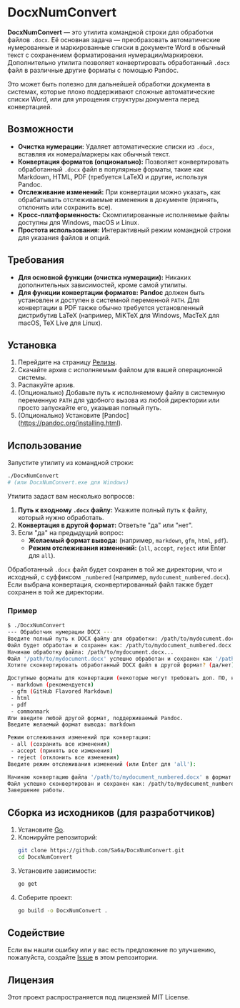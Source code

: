 # DocxNumConvert

**DocxNumConvert** — это утилита командной строки для обработки файлов `.docx`. Её основная задача — преобразовать автоматические нумерованные и маркированные списки в документе Word в обычный текст с сохранением форматирования нумерации/маркировки. Дополнительно утилита позволяет конвертировать обработанный `.docx` файл в различные другие форматы с помощью Pandoc.

Это может быть полезно для дальнейшей обработки документа в системах, которые плохо поддерживают сложные автоматические списки Word, или для упрощения структуры документа перед конвертацией.

## Возможности

*   **Очистка нумерации:** Удаляет автоматические списки из `.docx`, вставляя их номера/маркеры как обычный текст.
*   **Конвертация форматов (опционально):** Позволяет конвертировать обработанный `.docx` файл в популярные форматы, такие как Markdown, HTML, PDF (требуется LaTeX) и другие, используя Pandoc.
*   **Отслеживание изменений:** При конвертации можно указать, как обрабатывать отслеживаемые изменения в документе (принять, отклонить или сохранить все).
*   **Кросс-платформенность:** Скомпилированные исполняемые файлы доступны для Windows, macOS и Linux.
*   **Простота использования:** Интерактивный режим командной строки для указания файлов и опций.

## Требования

*   **Для основной функции (очистка нумерации):** Никаких дополнительных зависимостей, кроме самой утилиты.
*   **Для функции конвертации форматов:** **Pandoc** должен быть установлен и доступен в системной переменной `PATH`. Для конвертации в PDF также обычно требуется установленный дистрибутив LaTeX (например, MiKTeX для Windows, MacTeX для macOS, TeX Live для Linux).

## Установка

1.  Перейдите на страницу [Релизы](https://github.com/Sa6a/DocxNumConvert/releases).
2.  Скачайте архив с исполняемым файлом для вашей операционной системы.
3.  Распакуйте архив.
4.  (Опционально) Добавьте путь к исполняемому файлу в системную переменную `PATH` для удобного вызова из любой директории или просто запускайте его, указывая полный путь.
5.  (Опционально) Установите [Pandoc] (https://pandoc.org/installing.html).

## Использование

Запустите утилиту из командной строки:

```bash
./DocxNumConvert 
# (или DocxNumConvert.exe для Windows)
```

Утилита задаст вам несколько вопросов:

1.  **Путь к входному `.docx` файлу:** Укажите полный путь к файлу, который нужно обработать.
2.  **Конвертация в другой формат:** Ответьте "да" или "нет".
3.  Если "да" на предыдущий вопрос:
    *   **Желаемый формат вывода:** (например, `markdown`, `gfm`, `html`, `pdf`).
    *   **Режим отслеживания изменений:** (`all`, `accept`, `reject` или Enter для `all`).

Обработанный `.docx` файл будет сохранен в той же директории, что и исходный, с суффиксом `_numbered` (например, `mydocument_numbered.docx`).
Если выбрана конвертация, сконвертированный файл также будет сохранен в той же директории.

### Пример

```bash
$ ./DocxNumConvert
--- Обработчик нумерации DOCX ---
Введите полный путь к DOCX файлу для обработки: /path/to/mydocument.docx
Файл будет обработан и сохранен как: /path/to/mydocument_numbered.docx
Начинаю обработку файла: /path/to/mydocument.docx...
Файл '/path/to/mydocument.docx' успешно обработан и сохранен как '/path/to/mydocument_numbered.docx'
Хотите сконвертировать обработанный DOCX файл в другой формат? (да/нет): да

Доступные форматы для конвертации (некоторые могут требовать доп. ПО, например, LaTeX для PDF):
 - markdown (рекомендуется)
 - gfm (GitHub Flavored Markdown)
 - html
 - pdf
 - commonmark
Или введите любой другой формат, поддерживаемый Pandoc.
Введите желаемый формат вывода: markdown

Режим отслеживания изменений при конвертации:
 - all (сохранить все изменения)
 - accept (принять все изменения)
 - reject (отклонить все изменения)
Введите режим отслеживания изменений (или Enter для 'all'): 

Начинаю конвертацию файла '/path/to/mydocument_numbered.docx' в формат 'markdown'...
Файл успешно сконвертирован и сохранен как: /path/to/mydocument_numbered.md
Завершение работы.
```

## Сборка из исходников (для разработчиков)

1.  Установите [Go](https://go.dev/dl/).
2.  Клонируйте репозиторий:
    ```bash
    git clone https://github.com/Sa6a/DocxNumConvert.git
    cd DocxNumConvert
    ```
3.  Установите зависимости:
    ```bash
    go get
    ```
4.  Соберите проект:
    ```bash
    go build -o DocxNumConvert .
    ```

## Содействие

Если вы нашли ошибку или у вас есть предложение по улучшению, пожалуйста, создайте [Issue](https://github.com/Sa6a/DocxNumConvert/issues) в этом репозитории.

## Лицензия

Этот проект распространяется под лицензией MIT License.